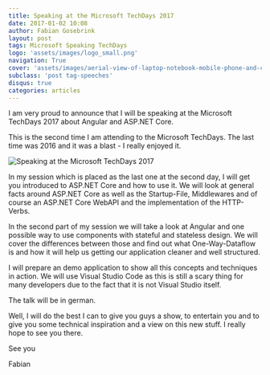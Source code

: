 ```yaml
---
title: Speaking at the Microsoft TechDays 2017
date: 2017-01-02 10:08
author: Fabian Gosebrink
layout: post
tags: Microsoft Speaking TechDays
logo: 'assets/images/logo_small.png'
navigation: True
cover: 'assets/images/aerial-view-of-laptop-notebook-mobile-phone-and-coffee-cup-on-wooden-table.jpg'
subclass: 'post tag-speeches'
disqus: true
categories: articles
---
```


I am very proud to announce that I will be speaking at the Microsoft TechDays 2017 about Angular and ASP.NET Core.

This is the second time I am attending to the Microsoft TechDays. The last time was 2016 and it was a blast - I really enjoyed it.

![Speaking at the Microsoft TechDays 2017](https://offering.solutions/wp-content/uploads/2017/01/C0Q_kTCUcAABfwL-1024x536.jpg)

In my session which is placed as the last one at the second day, I will get you introduced to ASP.NET Core and how to use it. We will look at general facts around ASP.NET Core as well as the Startup-File, Middlewares and of course an ASP.NET Core WebAPI and the implementation of the HTTP-Verbs.

In the second part of my session we will take a look at Angular and one possible way to use components with stateful and stateless design. We will cover the differences between those and find out what One-Way-Dataflow is and how it will help us getting our application cleaner and well structured.

I will prepare an demo application to show all this concepts and techniques in action. We will use Visual Studio Code as this is still a scary thing for many developers due to the fact that it is not Visual Studio itself.

The talk will be in german.

Well, I will do the best I can to give you guys a show, to entertain you and to give you some technical inspiration and a view on this new stuff. I really hope to see you there.

See you

Fabian

